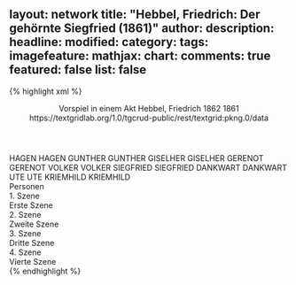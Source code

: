 layout: network
title: "Hebbel, Friedrich: Der gehörnte Siegfried (1861)"
author:
description:
headline:
modified:
category:
tags:
imagefeature:
mathjax:
chart:
comments: true
featured: false
list: false
---
{% highlight xml %}
<?xml-model href="http://raw.githubusercontent.com/DLiNa/project/master/rules/lina.rnc"?><?xml-model href="http://raw.githubusercontent.com/DLiNa/project/master/rules/lina.sch"?>
<play xmlns="http://lina.digital">
  <header>
    <title>Der gehörnte Siegfried</title>
    <subtitle>Vorspiel in einem Akt</subtitle>
    <genretitle/>
    <author>Hebbel, Friedrich</author>
    <date type="print" when="1862">1862</date>
    <date type="premiere" when="1861">1861</date>
    <date type="written"/>
    <source>https://textgridlab.org/1.0/tgcrud-public/rest/textgrid:pkng.0/data</source>
  </header>
  <personae>
    <character>
      <name>HAGEN</name>
      <alias xml:id="hagen">
        <name>HAGEN</name>
      </alias>
    </character>
    <character>
      <name>GUNTHER</name>
      <alias xml:id="gunther">
        <name>GUNTHER</name>
      </alias>
    </character>
    <character>
      <name>GISELHER</name>
      <alias xml:id="giselher">
        <name>GISELHER</name>
      </alias>
    </character>
    <character>
      <name>GERENOT</name>
      <alias xml:id="gerenot">
        <name>GERENOT</name>
      </alias>
    </character>
    <character>
      <name>VOLKER</name>
      <alias xml:id="volker">
        <name>VOLKER</name>
      </alias>
    </character>
    <character>
      <name>SIEGFRIED</name>
      <alias xml:id="siegfried">
        <name>SIEGFRIED</name>
      </alias>
    </character>
    <character>
      <name>DANKWART</name>
      <alias xml:id="dankwart">
        <name>DANKWART</name>
      </alias>
    </character>
    <character>
      <name>UTE</name>
      <alias xml:id="ute">
        <name>UTE</name>
      </alias>
    </character>
    <character>
      <name>KRIEMHILD</name>
      <alias xml:id="kriemhild">
        <name>KRIEMHILD</name>
      </alias>
    </character>
  </personae>
  <text>
    <div>
      <head>Personen</head>
    </div>
    <div>
      <head>1. Szene</head>
      <div>
        <head>Erste Szene</head>
        <sp who="#hagen">
          <amount n="17" unit="speech_acts"/>
          <amount n="429" unit="words"/>
          <amount n="56" unit="lines"/>
          <amount n="2192" unit="chars"/>
        </sp>
        <sp who="#gunther">
          <amount n="13" unit="speech_acts"/>
          <amount n="121" unit="words"/>
          <amount n="20" unit="lines"/>
          <amount n="594" unit="chars"/>
        </sp>
        <sp who="#giselher">
          <amount n="4" unit="speech_acts"/>
          <amount n="36" unit="words"/>
          <amount n="6" unit="lines"/>
          <amount n="191" unit="chars"/>
        </sp>
        <sp who="#gerenot">
          <amount n="2" unit="speech_acts"/>
          <amount n="7" unit="words"/>
          <amount n="2" unit="lines"/>
          <amount n="35" unit="chars"/>
        </sp>
        <sp who="#volker">
          <amount n="9" unit="speech_acts"/>
          <amount n="443" unit="words"/>
          <amount n="60" unit="lines"/>
          <amount n="2367" unit="chars"/>
        </sp>
      </div>
    </div>
    <div>
      <head>2. Szene</head>
      <div>
        <head>Zweite Szene</head>
        <sp who="#siegfried">
          <amount n="8" unit="speech_acts"/>
          <amount n="627" unit="words"/>
          <amount n="76" unit="lines"/>
          <amount n="3159" unit="chars"/>
        </sp>
        <sp who="#gunther">
          <amount n="4" unit="speech_acts"/>
          <amount n="50" unit="words"/>
          <amount n="6" unit="lines"/>
          <amount n="247" unit="chars"/>
        </sp>
        <sp who="#dankwart">
          <amount n="2" unit="speech_acts"/>
          <amount n="37" unit="words"/>
          <amount n="5" unit="lines"/>
          <amount n="188" unit="chars"/>
        </sp>
        <sp who="#hagen">
          <amount n="1" unit="speech_acts"/>
          <amount n="12" unit="words"/>
          <amount n="2" unit="lines"/>
          <amount n="71" unit="chars"/>
        </sp>
        <sp who="#volker">
          <amount n="1" unit="speech_acts"/>
        </sp>
      </div>
    </div>
    <div>
      <head>3. Szene</head>
      <div>
        <head>Dritte Szene</head>
        <sp who="#ute">
          <amount n="30" unit="speech_acts"/>
          <amount n="920" unit="words"/>
          <amount n="120" unit="lines"/>
          <amount n="4583" unit="chars"/>
        </sp>
        <sp who="#kriemhild">
          <amount n="29" unit="speech_acts"/>
          <amount n="431" unit="words"/>
          <amount n="64" unit="lines"/>
          <amount n="2161" unit="chars"/>
        </sp>
      </div>
    </div>
    <div>
      <head>4. Szene</head>
      <div>
        <head>Vierte Szene</head>
        <sp who="#gunther">
          <amount n="18" unit="speech_acts"/>
          <amount n="282" unit="words"/>
          <amount n="44" unit="lines"/>
          <amount n="1496" unit="chars"/>
        </sp>
        <sp who="#siegfried">
          <amount n="26" unit="speech_acts"/>
          <amount n="1565" unit="words"/>
          <amount n="209" unit="lines"/>
          <amount n="8136" unit="chars"/>
        </sp>
        <sp who="#giselher">
          <amount n="1" unit="speech_acts"/>
          <amount n="43" unit="words"/>
          <amount n="6" unit="lines"/>
          <amount n="241" unit="chars"/>
        </sp>
        <sp who="#hagen">
          <amount n="9" unit="speech_acts"/>
          <amount n="48" unit="words"/>
          <amount n="11" unit="lines"/>
          <amount n="247" unit="chars"/>
        </sp>
        <sp who="#volker">
          <amount n="4" unit="speech_acts"/>
          <amount n="32" unit="words"/>
          <amount n="6" unit="lines"/>
          <amount n="150" unit="chars"/>
        </sp>
        <sp who="#gerenot">
          <amount n="1" unit="speech_acts"/>
          <amount n="4" unit="words"/>
          <amount n="1" unit="lines"/>
          <amount n="17" unit="chars"/>
        </sp>
      </div>
    </div>
  </text>
</play>
{% endhighlight %}